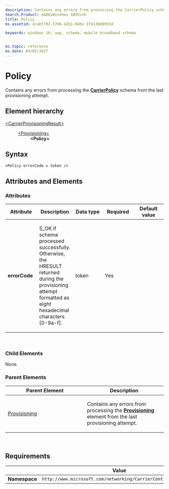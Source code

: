 ```yaml
---
description: Contains any errors from processing the CarrierPolicy schema from the last provisioning attempt.
Search.Product: eADQiWindows 10XVcnh
title: Policy
ms.assetid: 4cabf792-57b6-42b1-94bc-1f4138d09534

keywords: windows 10, uwp, schema, mobile broadband schema


ms.topic: reference
ms.date: 04/05/2017
---
```


# Policy


Contains any errors from processing the [**CarrierPolicy**](../dusm/element-carrierpolicy.md) schema from the last provisioning attempt.

## Element hierarchy

<dl>
<dt><a href="element-carrierprovisioningresult.md">&lt;CarrierProvisioningResult&gt;</a></dt>
<dd>
<dl>
<dt><a href="element-provisioning.md">&lt;Provisioning&gt;</a></dt>
<dd><b>&lt;Policy&gt;</b></dd>
</dl>
</dd>
</dl>

## Syntax

``` syntax
<Policy errorCode = token />
```

## Attributes and Elements


### Attributes

<table>
<colgroup>
<col width="20%" />
<col width="20%" />
<col width="20%" />
<col width="20%" />
<col width="20%" />
</colgroup>
<thead>
<tr class="header">
<th>Attribute</th>
<th>Description</th>
<th>Data type</th>
<th>Required</th>
<th>Default value</th>
</tr>
</thead>
<tbody>
<tr class="odd">
<td><strong>errorCode</strong></td>
<td><p>S_OK if schema processed successfully. Otherwise, the HRESULT returned during the provisioning attempt formatted as eight hexadecimal characters [0-9a-f].</p></td>
<td>token</td>
<td>Yes</td>
<td></td>
</tr>
</tbody>
</table>

 

### Child Elements

None.

### Parent Elements

<table>
<colgroup>
<col width="50%" />
<col width="50%" />
</colgroup>
<thead>
<tr class="header">
<th>Parent Element</th>
<th>Description</th>
</tr>
</thead>
<tbody>
<tr class="odd">
<td><a href="element-provisioning.md">Provisioning</a> </td>
<td><p>Contains any errors from processing the <a href="/uwp/schemas/mobilebroadbandschema/carriercontrolschema/element-provisioning"><strong>Provisioning</strong></a>  element from the last provisioning attempt.</p></td>
</tr>
</tbody>
</table>

 

## Requirements

|          | Value        |
|----------|--------------|
| **Namespace** | `http://www.microsoft.com/networking/CarrierControlResults/v1` |

 

 
